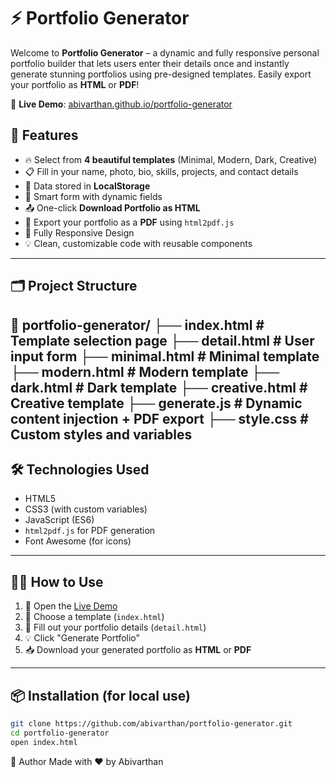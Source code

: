 # ⚡ Portfolio Generator

Welcome to **Portfolio Generator** – a dynamic and fully responsive personal portfolio builder that lets users enter their details once and instantly generate stunning portfolios using pre-designed templates. Easily export your portfolio as **HTML** or **PDF**!

🔗 **Live Demo**: [abivarthan.github.io/portfolio-generator](https://abivarthan.github.io/portfolio-generator/)


## 🚀 Features

- 🔥 Select from **4 beautiful templates** (Minimal, Modern, Dark, Creative)
- 📋 Fill in your name, photo, bio, skills, projects, and contact details
- 💾 Data stored in **LocalStorage**
- 🧠 Smart form with dynamic fields
- 📤 One-click **Download Portfolio as HTML**
- 🧾 Export your portfolio as a **PDF** using `html2pdf.js`
- 📱 Fully Responsive Design
- 💡 Clean, customizable code with reusable components

---

## 🗂️ Project Structure

📁 portfolio-generator/
├── index.html # Template selection page
├── detail.html # User input form
├── minimal.html # Minimal template
├── modern.html # Modern template
├── dark.html # Dark template
├── creative.html # Creative template
├── generate.js # Dynamic content injection + PDF export
├── style.css # Custom styles and variables
---

## 🛠️ Technologies Used

- HTML5
- CSS3 (with custom variables)
- JavaScript (ES6)
- `html2pdf.js` for PDF generation
- Font Awesome (for icons)

---

## 🧑‍💻 How to Use

1. 🔗 Open the [Live Demo](https://abivarthan.github.io/portfolio-generator/)
2. 📌 Choose a template (`index.html`)
3. 📝 Fill out your portfolio details (`detail.html`)
4. 💡 Click "Generate Portfolio"
5. 📥 Download your generated portfolio as **HTML** or **PDF**

---

## 📦 Installation (for local use)

```bash
git clone https://github.com/abivarthan/portfolio-generator.git
cd portfolio-generator
open index.html
```

🙌 Author
Made with ❤️ by Abivarthan
